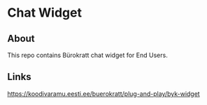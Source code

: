 # Chat Widget

## About

This repo contains Bürokratt chat widget for End Users.

## Links

https://koodivaramu.eesti.ee/buerokratt/plug-and-play/byk-widget
